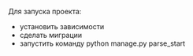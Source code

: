Для запуска проекта:
- установить зависимости
- сделать миграции
- запустить команду python manage.py parse_start